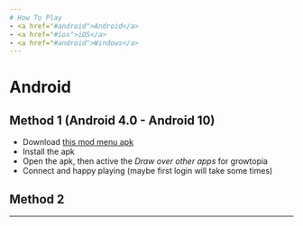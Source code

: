 ```yaml
---
# How To Play
- <a href="#android">Android</a>
- <a href="#ios">iOS</a>
- <a href="#android">Windows</a>
---
```

# <p id="android"></p>Android
## Method 1 (Android 4.0 - Android 10)
- Download [this mod menu apk](https://www.mediafire.com/file/15jclfjfpog1c6l/GTIF.apk/file)
- Install the apk
- Open the apk, then active the <i>Draw over other apps</i> for growtopia
- Connect and happy playing (maybe first login will take some times)

## Method 2 
---
